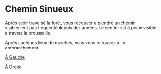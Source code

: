 # Chemin Sinueux

Après avoir traversé la forêt, vous retrouver à prendre un chemin visiblement pas fréquenté depuis des années. Le sentier est à peine visible à travers la broussaille.

Après quelques lieux de marches, vous vous retrouvez à un embranchement. 

[À Gauche](https://github.com/Yacine-Oussadi/TP_Techmed_Groupe_1_Labyrinth/blob/20be26726ab34c179b75263e84fa809ea8c9bfad/Falaise.md)

[À Droite](https://github.com/Yacine-Oussadi/TP_Techmed_Groupe_1_Labyrinth/blob/main/Rencontre.md)